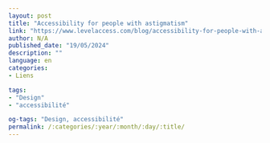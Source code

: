 ```yaml
---
layout: post
title: "Accessibility for people with astigmatism"
link: "https://www.levelaccess.com/blog/accessibility-for-people-with-astigmatism"
author: N/A
published_date: "19/05/2024"
description: ""
language: en
categories:
- Liens

tags:
- "Design"
- "accessibilité"

og-tags: "Design, accessibilité"
permalink: /:categories/:year/:month/:day/:title/
---
```

